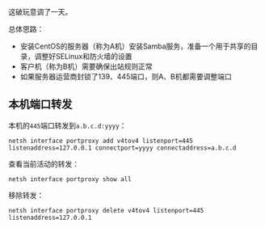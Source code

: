 
这破玩意调了一天。

总体思路：
- 安装CentOS的服务器（称为A机）安装Samba服务，准备一个用于共享的目录，调整好SELinux和防火墙的设置
- 客户机（称为B机）需要确保出站规则正常
- 如果服务器运营商封锁了139、445端口，则A、B机都需要调整端口

## 本机端口转发

本机的`445`端口转发到`a.b.c.d:yyyy`：

```
netsh interface portproxy add v4tov4 listenport=445 listenaddress=127.0.0.1 connectport=yyyy connectaddress=a.b.c.d
```

查看当前活动的转发：

```
netsh interface portproxy show all
```

移除转发：

```
netsh interface portproxy delete v4tov4 listenport=445 listenaddress=127.0.0.1
```

